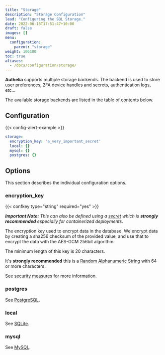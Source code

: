 ```yaml
---
title: "Storage"
description: "Storage Configuration"
lead: "Configuring the SQL Storage."
date: 2022-06-15T17:51:47+10:00
draft: false
images: []
menu:
  configuration:
    parent: "storage"
weight: 106100
toc: true
aliases:
  - /docs/configuration/storage/
---
```


__Authelia__ supports multiple storage backends. The backend is used to store user preferences, 2FA device handles and
secrets, authentication logs, etc...

The available storage backends are listed in the table of contents below.

## Configuration

{{< config-alert-example >}}

```yaml
storage:
  encryption_key: 'a_very_important_secret'
  local: {}
  mysql: {}
  postgres: {}
```

## Options

This section describes the individual configuration options.

### encryption_key

{{< confkey type="string" required="yes" >}}

*__Important Note:__ This can also be defined using a [secret](../methods/secrets.md) which is __strongly recommended__
especially for containerized deployments.*

The encryption key used to encrypt data in the database. We encrypt data by creating a sha256 checksum of the provided
value, and use that to encrypt the data with the AES-GCM 256bit algorithm.

The minimum length of this key is 20 characters.

It's __strongly recommended__ this is a
[Random Alphanumeric String](../../reference/guides/generating-secure-values.md#generating-a-random-alphanumeric-string) with 64 or more
characters.

See [security measures](../../overview/security/measures.md#storage-security-measures) for more information.

### postgres

See [PostgreSQL](postgres.md).

### local

See [SQLite](sqlite.md).

### mysql

See [MySQL](mysql.md).
